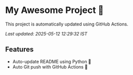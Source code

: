 # My Awesome Project 🚀

This project is automatically updated using GitHub Actions.

_Last updated: 2025-05-12 12:29:32 IST_

## Features
- Auto-update README using Python 🐍
- Auto Git push with GitHub Actions 🤖
